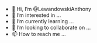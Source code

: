 - 👋 Hi, I’m @LewandowskiAnthony
- 👀 I’m interested in ...
- 🌱 I’m currently learning ...
- 💞️ I’m looking to collaborate on ...
- 📫 How to reach me ...

<!---
LewandowskiAnthony/LewandowskiAnthony is a ✨ special ✨ repository because its `README.md` (this file) appears on your GitHub profile.
You can click the Preview link to take a look at your changes.
--->
